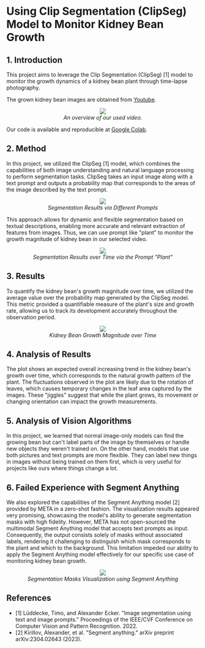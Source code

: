# Using Clip Segmentation (ClipSeg) Model to Monitor Kidney Bean Growth


## 1. Introduction

This project aims to leverage the Clip Segmentation (ClipSeg) [1] model to monitor the growth dynamics of a kidney bean plant through time-lapse photography. 

The grown kidney bean images are obtained from [Youtube](https://www.youtube.com/watch?v=hCuXNmsNNac&t=0s).

<div align="center">
    <img src="https://github.com/ywugwu/ywugwu.github.io/assets/128890731/805b7e67-584e-43a0-9aa3-6cf3624a2182">
    <br>
    <em> An overview of our used video.</em>
</div>

Our code is available and reproducible at [Google Colab](https://colab.research.google.com/drive/12podIpmtLgJIvONrJQbTlwz_HUvaH5NV?usp=sharing).


## 2. Method

In this project, we utilized the ClipSeg [1] model, which combines the capabilities of both image understanding and natural language processing to perform segmentation tasks. ClipSeg takes an input image along with a text prompt and outputs a probability map that corresponds to the areas of the image described by the text prompt. 

<div align="center">
    <img src="https://github.com/ywugwu/ywugwu.github.io/assets/128890731/ce7de15b-3fe9-429f-8f48-e2abc8f82085">
    <br>
    <em> Segmentation Results via Different Prompts</em>
</div>



This approach allows for dynamic and flexible segmentation based on textual descriptions, enabling more accurate and relevant extraction of features from images.
Thus, we can use prompt like "plant" to monitor the growth magnitude of kidney bean in our selected video.

<div align="center">
    <img src="https://github.com/ywugwu/ywugwu.github.io/assets/128890731/9d2c5ba6-3bf9-455f-b93a-94ea72b3e547">
    <br>
    <em> Segmentation Results over Time via the Prompt "Plant"</em>
</div>


## 3. Results

To quantify the kidney bean's growth magnitude over time, we utilized the average value over the probability map generated by the ClipSeg model. This metric provided a quantifiable measure of the plant's size and growth rate, allowing us to track its development accurately throughout the observation period.

<div align="center">
    <img src="https://github.com/ywugwu/ywugwu.github.io/assets/128890731/761143c5-d9f5-488d-856a-b5edff94c47c">
    <br>
    <em> Kidney Bean Growth Magnitude over Time</em>
</div>



## 4. Analysis of Results

The plot shows an expected overall increasing trend in the kidney bean's growth over time, which corresponds to the natural growth pattern of the plant. The fluctuations observed in the plot are likely due to the rotation of leaves, which causes temporary changes in the leaf area captured by the images. These "jiggles" suggest that while the plant grows, its movement or changing orientation can impact the growth measurements.

## 5. Analysis of Vision Algorithms

In this project, we learned that normal image-only models can find the growing bean but can't label parts of the image by themselves or handle new objects they weren't trained on. On the other hand, models that use both pictures and text prompts are more flexible. They can label new things in images without being trained on them first, which is very useful for projects like ours where things change a lot.

## 6. Failed Experience with Segment Anything

We also explored the capabilities of the Segment Anything model [2] provided by META in a zero-shot fashion. The visualization results appeared very promising, showcasing the model's ability to generate segmentation masks with high fidelity. However, META has not open-sourced the multimodal Segment Anything model that accepts text prompts as input. Consequently, the output consists solely of masks without associated labels, rendering it challenging to distinguish which mask corresponds to the plant and which to the background. This limitation impeded our ability to apply the Segment Anything model effectively for our specific use case of monitoring kidney bean growth.

<div align="center">
    <img src="https://github.com/ywugwu/ywugwu.github.io/assets/128890731/175ecf64-8062-4503-8628-83a29c419fad">
    <br>
    <em>Segmentation Masks Visualization using Segment Anything</em>
</div>


## References
- [1] Lüddecke, Timo, and Alexander Ecker. "Image segmentation using text and image prompts." Proceedings of the IEEE/CVF Conference on Computer Vision and Pattern Recognition. 2022.
- [2] Kirillov, Alexander, et al. "Segment anything." arXiv preprint arXiv:2304.02643 (2023).

